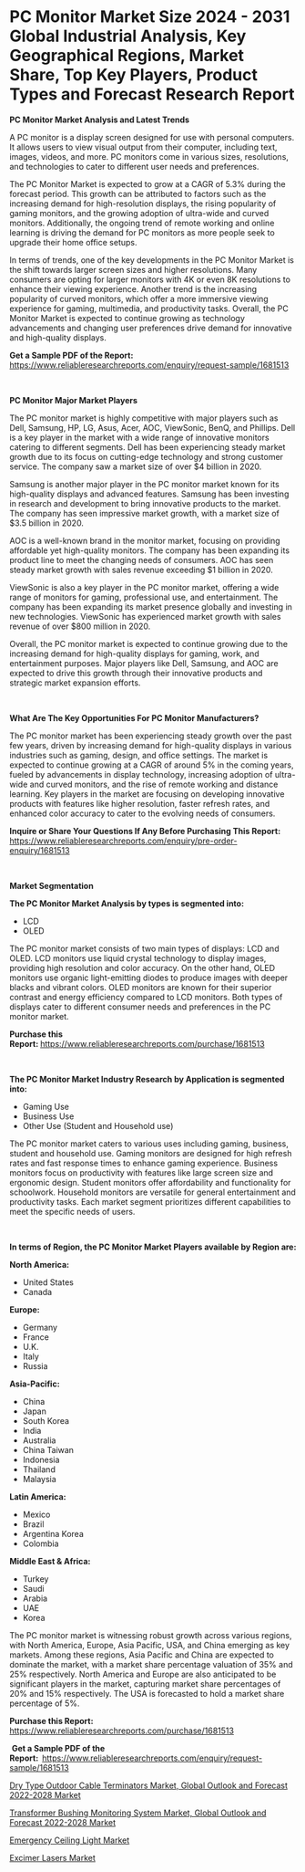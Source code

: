 <p><h1>PC Monitor Market Size 2024 - 2031 Global Industrial Analysis, Key Geographical Regions, Market Share, Top Key Players, Product Types and Forecast Research Report</h1></p><p><strong>PC Monitor Market Analysis and Latest Trends</strong></p>
<p><p>A PC monitor is a display screen designed for use with personal computers. It allows users to view visual output from their computer, including text, images, videos, and more. PC monitors come in various sizes, resolutions, and technologies to cater to different user needs and preferences.</p><p>The PC Monitor Market is expected to grow at a CAGR of 5.3% during the forecast period. This growth can be attributed to factors such as the increasing demand for high-resolution displays, the rising popularity of gaming monitors, and the growing adoption of ultra-wide and curved monitors. Additionally, the ongoing trend of remote working and online learning is driving the demand for PC monitors as more people seek to upgrade their home office setups.</p><p>In terms of trends, one of the key developments in the PC Monitor Market is the shift towards larger screen sizes and higher resolutions. Many consumers are opting for larger monitors with 4K or even 8K resolutions to enhance their viewing experience. Another trend is the increasing popularity of curved monitors, which offer a more immersive viewing experience for gaming, multimedia, and productivity tasks. Overall, the PC Monitor Market is expected to continue growing as technology advancements and changing user preferences drive demand for innovative and high-quality displays.</p></p>
<p><strong>Get a Sample PDF of the Report:&nbsp;</strong> <a href="https://www.reliableresearchreports.com/enquiry/request-sample/1681513">https://www.reliableresearchreports.com/enquiry/request-sample/1681513</a></p>
<p>&nbsp;</p>
<p><strong>PC Monitor Major Market Players</strong></p>
<p><p>The PC monitor market is highly competitive with major players such as Dell, Samsung, HP, LG, Asus, Acer, AOC, ViewSonic, BenQ, and Phillips. Dell is a key player in the market with a wide range of innovative monitors catering to different segments. Dell has been experiencing steady market growth due to its focus on cutting-edge technology and strong customer service. The company saw a market size of over $4 billion in 2020.</p><p>Samsung is another major player in the PC monitor market known for its high-quality displays and advanced features. Samsung has been investing in research and development to bring innovative products to the market. The company has seen impressive market growth, with a market size of $3.5 billion in 2020.</p><p>AOC is a well-known brand in the monitor market, focusing on providing affordable yet high-quality monitors. The company has been expanding its product line to meet the changing needs of consumers. AOC has seen steady market growth with sales revenue exceeding $1 billion in 2020.</p><p>ViewSonic is also a key player in the PC monitor market, offering a wide range of monitors for gaming, professional use, and entertainment. The company has been expanding its market presence globally and investing in new technologies. ViewSonic has experienced market growth with sales revenue of over $800 million in 2020.</p><p>Overall, the PC monitor market is expected to continue growing due to the increasing demand for high-quality displays for gaming, work, and entertainment purposes. Major players like Dell, Samsung, and AOC are expected to drive this growth through their innovative products and strategic market expansion efforts.</p></p>
<p>&nbsp;</p>
<p><strong>What Are The Key Opportunities For PC Monitor Manufacturers?</strong></p>
<p><p>The PC monitor market has been experiencing steady growth over the past few years, driven by increasing demand for high-quality displays in various industries such as gaming, design, and office settings. The market is expected to continue growing at a CAGR of around 5% in the coming years, fueled by advancements in display technology, increasing adoption of ultra-wide and curved monitors, and the rise of remote working and distance learning. Key players in the market are focusing on developing innovative products with features like higher resolution, faster refresh rates, and enhanced color accuracy to cater to the evolving needs of consumers.</p></p>
<p><strong>Inquire or Share Your Questions If Any Before Purchasing This Report:</strong> <a href="https://www.reliableresearchreports.com/enquiry/pre-order-enquiry/1681513">https://www.reliableresearchreports.com/enquiry/pre-order-enquiry/1681513</a></p>
<p>&nbsp;</p>
<p><strong>Market Segmentation</strong></p>
<p><strong>The PC Monitor Market Analysis by types is segmented into:</strong></p>
<p><ul><li>LCD</li><li>OLED</li></ul></p>
<p><p>The PC monitor market consists of two main types of displays: LCD and OLED. LCD monitors use liquid crystal technology to display images, providing high resolution and color accuracy. On the other hand, OLED monitors use organic light-emitting diodes to produce images with deeper blacks and vibrant colors. OLED monitors are known for their superior contrast and energy efficiency compared to LCD monitors. Both types of displays cater to different consumer needs and preferences in the PC monitor market.</p></p>
<p><strong>Purchase this Report:&nbsp;</strong><a href="https://www.reliableresearchreports.com/purchase/1681513">https://www.reliableresearchreports.com/purchase/1681513</a></p>
<p>&nbsp;</p>
<p><strong>The PC Monitor Market Industry Research by Application is segmented into:</strong></p>
<p><ul><li>Gaming Use</li><li>Business Use</li><li>Other Use (Student and Household use)</li></ul></p>
<p><p>The PC monitor market caters to various uses including gaming, business, student and household use. Gaming monitors are designed for high refresh rates and fast response times to enhance gaming experience. Business monitors focus on productivity with features like large screen size and ergonomic design. Student monitors offer affordability and functionality for schoolwork. Household monitors are versatile for general entertainment and productivity tasks. Each market segment prioritizes different capabilities to meet the specific needs of users.</p></p>
<p>&nbsp;</p>
<p><strong>In terms of Region, the PC Monitor Market Players available by Region are:</strong></p>
<p>
    <p> <strong> North America: </strong>
        <ul>
            <li>United States</li>
            <li>Canada</li>
        </ul>
        </p> 
    <p> <strong> Europe: </strong>
        <ul>
            <li>Germany</li>
            <li>France</li>
            <li>U.K.</li>
            <li>Italy</li>
            <li>Russia</li>
        </ul>
        </p> 
    <p> <strong> Asia-Pacific: </strong>
        <ul>
            <li>China</li>
            <li>Japan</li>
            <li>South Korea</li>
            <li>India</li>
            <li>Australia</li>
            <li>China Taiwan</li>
            <li>Indonesia</li>
            <li>Thailand</li>
            <li>Malaysia</li>
        </ul>
        </p> 
    <p> <strong> Latin America: </strong>
        <ul>
            <li>Mexico</li>
            <li>Brazil</li>
            <li>Argentina Korea</li>
            <li>Colombia</li>
        </ul>
        </p> 
    <p> <strong> Middle East & Africa: </strong>
        <ul>
            <li>Turkey</li>
            <li>Saudi</li>
            <li>Arabia</li>
            <li>UAE</li>
            <li>Korea</li>
        </ul>
    </p>
    </p>
<p><p>The PC monitor market is witnessing robust growth across various regions, with North America, Europe, Asia Pacific, USA, and China emerging as key markets. Among these regions, Asia Pacific and China are expected to dominate the market, with a market share percentage valuation of 35% and 25% respectively. North America and Europe are also anticipated to be significant players in the market, capturing market share percentages of 20% and 15% respectively. The USA is forecasted to hold a market share percentage of 5%.</p></p>
<p><strong>Purchase this Report: </strong><a href="https://www.reliableresearchreports.com/purchase/1681513">https://www.reliableresearchreports.com/purchase/1681513</a></p>
<p>&nbsp;<strong>Get a Sample PDF of the Report:&nbsp;&nbsp;</strong><a href="https://www.reliableresearchreports.com/enquiry/request-sample/1681513">https://www.reliableresearchreports.com/enquiry/request-sample/1681513</a></p>
<p><strong></strong></p>
<p><p><a href="https://www.linkedin.com/pulse/dry-type-outdoor-cable-terminators-market-global-outlook-forecast-udwic?trackingId=vxYAb1us%2BAb%2FyDcztWnRZw%3D%3D">Dry Type Outdoor Cable Terminators Market, Global Outlook and Forecast 2022-2028 Market</a></p><p><a href="https://www.linkedin.com/pulse/transformer-bushing-monitoring-system-market-global-outlook-wluhc?trackingId=JXF81wQo625HHmU4e6Is6A%3D%3D">Transformer Bushing Monitoring System Market, Global Outlook and Forecast 2022-2028 Market</a></p><p><a href="https://github.com/brenzgnarento/Market-Research-Report-List-1/blob/main/emergency-ceiling-light-market.md">Emergency Ceiling Light Market</a></p><p><a href="https://github.com/castoriffic/Market-Research-Report-List-3/blob/main/excimer-lasers-market.md">Excimer Lasers Market</a></p></p>